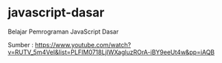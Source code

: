 # javascript-dasar
Belajar Pemrograman JavaScript Dasar

Sumber : https://www.youtube.com/watch?v=RUTV_5m4VeI&list=PLFIM0718LjIWXagluzROrA-iBY9eeUt4w&pp=iAQB
